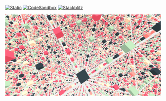 [![Static](https://img.shields.io/badge/demo-%23646CFF.svg?logo=html5&logoColor=white)](https://pmndrs.github.io/examples/instances)
[![CodeSandbox](https://img.shields.io/badge/codesandbox-040404?logo=codesandbox&logoColor=DBDBDB)](https://codesandbox.io/s/github/pmndrs/examples/tree/main/demos/instances)
[![Stackblitz](https://img.shields.io/badge/stackblitz-fff?logo=Stackblitz&logoColor=1389FD)](https://stackblitz.com/github/pmndrs/examples/tree/main/demos/instances)

![](thumbnail.webp)
